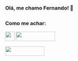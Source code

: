 ### Olá, me chamo Fernando! 👋


##
### <b>Como me achar:</b> 

<div>
  <a href = "mailto:fernando.acdev01@gmail.com"> <img width="" height="30" src="https://img.shields.io/badge/Gmail-D14836?style=for-the-badge&logo=gmail&logoColor=white"  target="_blank"></a>
  <a href = "https://www.linkedin.com/in/fernando-alves-2b79611ab/" target="_blank"> <img width="125" height="30" src="https://img.shields.io/badge/LinkedIn-0077B5?style=for-the-badge&logo=linkedin&logoColor=white" target="_blank"></a>
  
  <a href = "https://www.instagram.com/th_nandoh/" target="_blank"> <img  width="125" height="30" src="https://img.shields.io/badge/Instagram-E4405F?style=for-the-badge&logo=instagram&logoColor=white" target="_blank"></a>
 

  ###
 </div>
 
